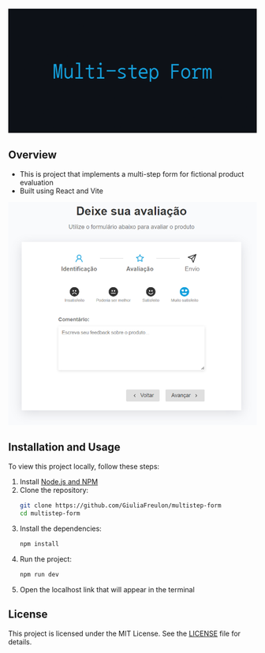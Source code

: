 <p align="center">
  <img src="img/Multi-step_Banner.png" alt="Multi-step Banner" />
</p>

## Overview

- This is project that implements a multi-step form for fictional product evaluation
- Built using React and Vite

<p align="center">
  <img src="img/Multi-step_Image.png" alt="Multi-step Image" />
</p>

## Installation and Usage

To view this project locally, follow these steps:

1. Install [Node.js and NPM](https://nodejs.org/en/download/package-manager)
2. Clone the repository:
   ```bash
   git clone https://github.com/GiuliaFreulon/multistep-form
   cd multistep-form
3. Install the dependencies:
   ```bash
   npm install
4. Run the project:
   ```bash
   npm run dev
5. Open the localhost link that will appear in the terminal

## License

This project is licensed under the MIT License. See the [LICENSE](LICENSE) file for details.
